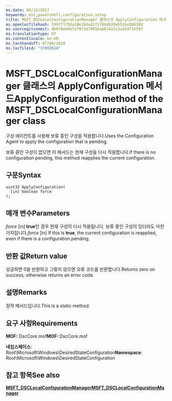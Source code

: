 ```yaml
---
ms.date: 06/12/2017
keywords: dsc,powershell,configuration,setup
title: MSFT_DSCLocalConfigurationManager 클래스의 ApplyConfiguration 메서드
ms.openlocfilehash: 559ff1793a18e28dad2f176bdb20eb53bc08630d
ms.sourcegitcommit: 8b076ebde7ef971d7465bab834a3c2a32471ef6f
ms.translationtype: HT
ms.contentlocale: ko-KR
ms.lasthandoff: 07/06/2018
ms.locfileid: "37892616"
---
```

# <a name="applyconfiguration-method-of-the-msftdsclocalconfigurationmanager-class"></a><span data-ttu-id="f7157-103">MSFT_DSCLocalConfigurationManager 클래스의 ApplyConfiguration 메서드</span><span class="sxs-lookup"><span data-stu-id="f7157-103">ApplyConfiguration method of the MSFT_DSCLocalConfigurationManager class</span></span>

<span data-ttu-id="f7157-104">구성 에이전트를 사용해 보류 중인 구성을 적용합니다.</span><span class="sxs-lookup"><span data-stu-id="f7157-104">Uses the Configuration Agent to apply the configuration that is pending.</span></span>

<span data-ttu-id="f7157-105">보류 중인 구성이 없으면 이 메서드는 현재 구성을 다시 적용합니다.</span><span class="sxs-lookup"><span data-stu-id="f7157-105">If there is no configuration pending, this method reapplies the current configuration.</span></span>

## <a name="syntax"></a><span data-ttu-id="f7157-106">구문</span><span class="sxs-lookup"><span data-stu-id="f7157-106">Syntax</span></span>

```mof
uint32 ApplyConfiguration(
  [in] boolean force
);
```

## <a name="parameters"></a><span data-ttu-id="f7157-107">매개 변수</span><span class="sxs-lookup"><span data-stu-id="f7157-107">Parameters</span></span>

<span data-ttu-id="f7157-108">*force* \[in\] **true**인 경우 현재 구성이 다시 적용됩니다. 보류 중인 구성이 있더라도 마찬가지입니다.</span><span class="sxs-lookup"><span data-stu-id="f7157-108">*force* \[in\] If this is **true**, the current configuration is reapplied, even if there is a configuration pending.</span></span>

## <a name="return-value"></a><span data-ttu-id="f7157-109">반환 값</span><span class="sxs-lookup"><span data-stu-id="f7157-109">Return value</span></span>

<span data-ttu-id="f7157-110">성공하면 0을 반환하고 그렇지 않으면 오류 코드를 반환합니다.</span><span class="sxs-lookup"><span data-stu-id="f7157-110">Returns zero on success; otherwise returns an error code.</span></span>

## <a name="remarks"></a><span data-ttu-id="f7157-111">설명</span><span class="sxs-lookup"><span data-stu-id="f7157-111">Remarks</span></span>

<span data-ttu-id="f7157-112">정적 메서드입니다.</span><span class="sxs-lookup"><span data-stu-id="f7157-112">This is a static method.</span></span>

## <a name="requirements"></a><span data-ttu-id="f7157-113">요구 사항</span><span class="sxs-lookup"><span data-stu-id="f7157-113">Requirements</span></span>

<span data-ttu-id="f7157-114">**MOF:** DscCore.mof</span><span class="sxs-lookup"><span data-stu-id="f7157-114">**MOF:** DscCore.mof</span></span>

<span data-ttu-id="f7157-115">**네임스페이스**: Root\Microsoft\Windows\DesiredStateConfiguration</span><span class="sxs-lookup"><span data-stu-id="f7157-115">**Namespace**: Root\Microsoft\Windows\DesiredStateConfiguration</span></span>

## <a name="see-also"></a><span data-ttu-id="f7157-116">참고 항목</span><span class="sxs-lookup"><span data-stu-id="f7157-116">See also</span></span>

[<span data-ttu-id="f7157-117">**MSFT_DSCLocalConfigurationManager**</span><span class="sxs-lookup"><span data-stu-id="f7157-117">**MSFT_DSCLocalConfigurationManager**</span></span>](msft-dsclocalconfigurationmanager.md)